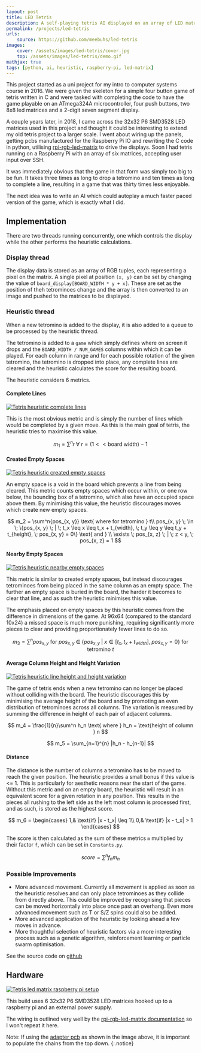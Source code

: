 ```yaml
---
layout: post
title: LED Tetris
description: A self-playing tetris AI displayed on an array of LED matrices.
permalink: /projects/led-tetris
urls:
    source: https://github.com/meebuhs/led-tetris
images:
    cover: /assets/images/led-tetris/cover.jpg
    top: /assets/images/led-tetris/demo.gif
mathjax: true
tags: [python, ai, heuristic, raspberry-pi, led-matrix]
---
```


This project started as a uni project for my intro to computer systems course in 2016. We were given the skeleton for a simple four button game of tetris written in C and were tasked with completing the code to have the game playable on an ATmega324A microcontroller, four push buttons, two 8x8 led matrices and a 2-digit seven segment display.

A couple years later, in 2018, I came across the 32x32 P6 SMD3528 LED matrices used in this project and thought it could be interesting to extend my old tetris project to a larger scale. I went about wiring up the panels, getting pcbs manufactured for the Raspberry Pi IO and
rewriting the C code in python, utilising [rpi-rgb-led-matrix](https://github.com/hzeller/rpi-rgb-led-matrix) to drive the displays. Soon I had tetris running on a Raspberry Pi with an array of six matrices, accepting user input over SSH.

It was immediately obvious that the game in that form was simply too big to be fun. It takes three times as long to drop a tetromino and ten times as long to complete a line, resulting in a game that was thirty times less enjoyable.

The next idea was to write an AI which could autoplay a much faster paced version of the game, which is exactly what I did.

## Implementation

There are two threads running concurrently, one which controls the display while the other performs the heuristic calculations.

### Display thread

The display data is stored as an array of RGB tuples, each representing a pixel on the matrix. A single pixel at position `(x, y)` can be set by changing the value of `board_display[BOARD_WIDTH * y + x]`. These are set as the position of theh tetrominoes change and the array is then converted to an image and pushed to the matrices to be displayed.

### Heuristic thread

When a new tetromino is added to the display, it is also added to a queue to be processed by the heuristic thread.

The tetromino is added to a `game` which simply defines where on screen it drops and the `BOARD_WIDTH / NUM_GAMES` columns within which it can be played. For each column in range and for each possible rotation of the given tetromino, the tetromino is dropped into place, any complete lines are cleared and the heuristic calculates the score for the resulting board.

The heuristic considers 6 metrics.

#### Complete Lines

<div class="clickable-image"><a href="/assets/images/led-tetris/complete-lines.png" style="max-width: 400px">
    <img src="/assets/images/blank.png" alt="Tetris heuristic complete lines" data-echo="/assets/images/led-tetris/complete-lines.png" />
</a></div>

This is the most obvious metric and is simply the number of lines which would be completed by a given move. 
As this is the main goal of tetris, the heuristic tries to maximise this value.

$$ m_1 = \sum^n{r} \; \forall \; r = (1 << \text{board width}) - 1 $$

#### Created Empty Spaces

<div class="clickable-image"><a href="/assets/images/led-tetris/created-empty-spaces.png" style="max-width: 400px">
    <img src="/assets/images/blank.png" alt="Tetris heuristic created empty spaces" data-echo="/assets/images/led-tetris/created-empty-spaces.png" />
</a></div>

An empty space is a void in the board which prevents a line from being cleared. This metric counts empty spaces which occur within, or one row below, the bounding box of a tetromino, which also have an occupied space above them. By minimising this value, the heuristic discourages moves which create new empty spaces.

$$ 
m_2 = \sum^n{pos_{x, y}} \text{ where for tetromino } t\\
pos_{x, y} \; \in \; \{pos_{x, y} \; | \; t_x \leq x \leq t_x + t_{width}, \; t_y \leq y \leq t_y + t_{height}, \; pos_{x, y} = 0\} \text{ and } \\
\exists \; pos_{x, z} \; | \; z < y, \; pos_{x, z} = 1 
$$

#### Nearby Empty Spaces

<div class="clickable-image"><a href="/assets/images/led-tetris/nearby-empty-spaces.png" style="max-width: 400px">
    <img src="/assets/images/blank.png" alt="Tetris heuristic nearby empty spaces" data-echo="/assets/images/led-tetris/nearby-empty-spaces.png" />
</a></div>

This metric is similar to created empty spaces, but instead discourages tetrominoes from being placed in the same column as an empty space. The further an empty space is buried in the board, the harder it becomes to clear that line, and as such the heuristic minimises this value.

The emphasis placed on empty spaces by this heuristic comes from the difference in dimensions of the game. At 96x64 (compared to the standard 10x24) a missed space is much more punishing, requiring significantly more pieces to clear and providing proportionately fewer lines to do so.

$$ m_3 = \sum^n{pos_{x, y}} \text{ for } pos_{x, y} \; \in \; \{pos_{x, y} \; | \; x \in [t_x, t_x + t_{width}], \; pos_{x, y} = 0\} \text{ for tetromino } t $$

#### Average Column Height and Height Variation

<div class="clickable-image"><a href="/assets/images/led-tetris/line-height.png" style="max-width: 400px">
    <img src="/assets/images/blank.png" alt="Tetris heuristic line height and height variation" data-echo="/assets/images/led-tetris/line-height.png" />
</a></div>

The game of tetris ends when a new tetromino can no longer be placed without colliding with the board. The heuristic discourages this by minimising the average height of the board and by promoting an even distribution of tetrominoes across all columns. The variation is measured by summing the difference in height of each pair of adjacent columns.

$$ m_4 = \frac{1}{n}\sum^n h_n \text{ where } h_n = \text{height of column } n $$

$$ m_5 = \sum_{n=1}^{n} |h_n - h_{n-1}| $$

#### Distance
The distance is the number of columns a tetromino has to be moved to reach the given position. The heuristic provides a small bonus if this value is <= 1. This is particularly for aesthetic reasons near the start of the game. Without this metric and on an empty board, the heuristic will result in an equivalent score for a given rotation in any position. This results in the pieces all rushing to the left side as the left most column is processed first, and as such, is stored as the highest score.

$$ 
m_6 = 
\begin{cases} 
    1,& \text{if} |x - t_x| \leq 1\\
    0,& \text{if} |x - t_x| > 1 
\end{cases}
$$

The score is then calculated as the sum of these metrics `m` multiplied by their factor `f`, which can be set in `Constants.py`.

$$ score = \sum^{n} f_n m_n $$

### Possible Improvements

- More advanced movement. Currently all movement is applied as soon as the heuristic resolves and can only place tetrominoes as they collide from directly above.
This could be improved by recognising that pieces can be moved horizontally into place once past an overhang. Even more advanced movement such as T or S/Z spins could also be added.
- More advanced application of the heuristic by looking ahead a few moves in advance.
- More thoughtful selection of heuristic factors via a more interesting process such as a genetic algorithm, reinforcement learning or particle swarm optimisation.

See the source code on [github](https://github.com/meebuhs/led-tetris)

## Hardware

<div class="clickable-image"><a href="/assets/images/led-tetris/hardware.png">
    <img src="/assets/images/blank.png" alt="Tetris led matrix raspberry pi setup" data-echo="/assets/images/led-tetris/hardware.png" />
</a></div>

This build uses 6 32x32 P6 SMD3528 LED matrices hooked up to a raspberry pi and an external power supply. 

The wiring is outlined very well by the [rpi-rgb-led-matrix documentation](https://github.com/hzeller/rpi-rgb-led-matrix/blob/master/wiring.md) so I won't repeat it here.

Note: If using the [adapter pcb](https://github.com/hzeller/rpi-rgb-led-matrix/tree/master/adapter) as shown in the image above, it is important to populate the chains from the top down. 
{:.notice}


